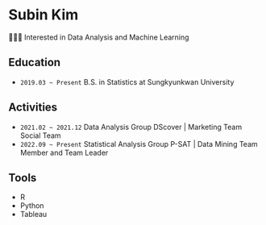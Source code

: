 # Subin Kim

👩🏻‍💻 Interested in Data Analysis and Machine Learning

## Education
- ```2019.03 ~ Present``` B.S. in Statistics at Sungkyunkwan University

## Activities
- ```2021.02 ~ 2021.12``` Data Analysis Group DScover | Marketing Team  Social Team
- ```2022.09 ~ Present``` Statistical Analysis Group P-SAT | Data Mining Team Member and Team Leader

## Tools
- R
- Python
- Tableau
